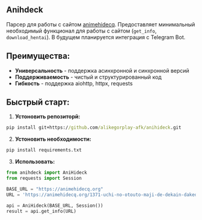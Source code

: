 ## Anihdeck

Парсер для работы с сайтом [animehidecq](https://animehidecq.org). Предоставляет минимальный необходимый функционал для работы с сайтом (`get_info`, `download_hentai`). В будущем планируется интеграция с Telegram Bot.

## Преимущества:
- **Универсальность** - поддержка асинхронной и синхронной версий
- **Поддерживаемость** - чистый и структурированный код
- **Гибкость** - поддержка aiohttp, httpx, requests

## Быстрый старт:
1. **Устоновить репозиторй:**
```cmd
pip install git+https://github.com/alikegorplay-afk/anihideck.git
```

2. **Устоновить необходимости:**
```cmd
pip install requirements.txt
```

3. **Использовать:**
```python
from anihdeck import AniHideck
from requests import Session

BASE_URL = "https://animehidecq.org"
URL = 'https://animehidecq.org/1371-uchi-no-otouto-maji-de-dekain-dakedo-mi-ni-konai.html'

api = AniHideck(BASE_URL, Session())
result = api.get_info(URL)